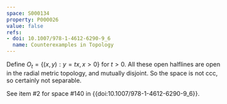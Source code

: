 ```yaml
---
space: S000134
property: P000026
value: false
refs:
- doi: 10.1007/978-1-4612-6290-9_6
  name: Counterexamples in Topology
---
```


Define $O_t = \{ (x,y): y = tx, x > 0 \}$ for $t > 0$. All these open halflines are open in the radial metric topology, and mutually disjoint. So the space is not ccc, so certainly not separable.

See item #2 for space #140 in {{doi:10.1007/978-1-4612-6290-9_6}}.
